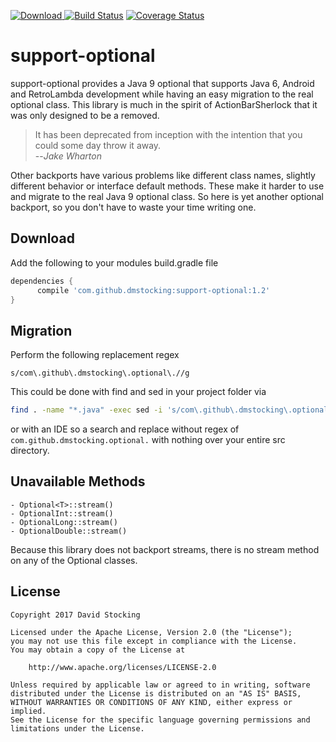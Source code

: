 [![Download](https://api.bintray.com/packages/buttink/support-optional/support-optional/images/download.svg) ](https://bintray.com/buttink/support-optional/support-optional/_latestVersion)
[![Build Status](https://travis-ci.org/dmstocking/support-optional.svg?branch=master)](https://travis-ci.org/dmstocking/support-optional)
[![Coverage Status](https://coveralls.io/repos/github/dmstocking/support-optional/badge.svg?branch=master)](https://coveralls.io/github/dmstocking/support-optional?branch=master)

support-optional
===============================================

support-optional provides a Java 9 optional that supports Java 6, Android and
RetroLambda development while having an easy migration to the real optional
class. This library is much in the spirit of ActionBarSherlock that it was only
designed to be a removed.

> It has been deprecated from inception with the intention that you could some
day throw it away. <br>
--<cite>Jake Wharton</cite>

Other backports have various problems like different class names, slightly
different behavior or interface default methods. These make it harder to use and
migrate to the real Java 9 optional class. So here is yet another optional
backport, so you don't have to waste your time writing one.

Download
-----

Add the following to your modules build.gradle file
```gradle
dependencies {
      compile 'com.github.dmstocking:support-optional:1.2'
}
```

Migration
---------

Perform the following replacement regex

```
s/com\.github\.dmstocking\.optional\.//g
```

This could be done with find and sed in your project folder via

```bash
find . -name "*.java" -exec sed -i 's/com\.github\.dmstocking\.optional\.//g' {} \;
```

or with an IDE so a search and replace without regex of
`com.github.dmstocking.optional.` with nothing over your entire src directory.

Unavailable Methods
-------------------

```
- Optional<T>::stream()
- OptionalInt::stream()
- OptionalLong::stream()
- OptionalDouble::stream()
```
Because this library does not backport streams, there is no stream method on any of the Optional
classes.

License
-------

```
Copyright 2017 David Stocking

Licensed under the Apache License, Version 2.0 (the "License");
you may not use this file except in compliance with the License.
You may obtain a copy of the License at

    http://www.apache.org/licenses/LICENSE-2.0

Unless required by applicable law or agreed to in writing, software
distributed under the License is distributed on an "AS IS" BASIS,
WITHOUT WARRANTIES OR CONDITIONS OF ANY KIND, either express or implied.
See the License for the specific language governing permissions and
limitations under the License.
```
